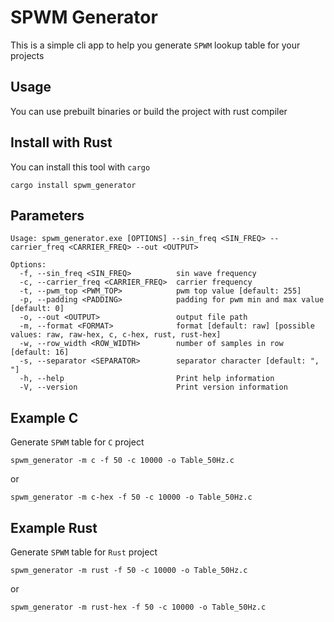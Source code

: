 # SPWM Generator
This is a simple cli app to help you generate `SPWM` lookup table for your projects

## Usage
You can use prebuilt binaries or build the project with rust compiler

## Install with Rust
You can install this tool with `cargo`
```
cargo install spwm_generator
```

## Parameters
```
Usage: spwm_generator.exe [OPTIONS] --sin_freq <SIN_FREQ> --carrier_freq <CARRIER_FREQ> --out <OUTPUT>

Options:
  -f, --sin_freq <SIN_FREQ>          sin wave frequency
  -c, --carrier_freq <CARRIER_FREQ>  carrier frequency
  -t, --pwm_top <PWM_TOP>            pwm top value [default: 255]
  -p, --padding <PADDING>            padding for pwm min and max value [default: 0]
  -o, --out <OUTPUT>                 output file path
  -m, --format <FORMAT>              format [default: raw] [possible values: raw, raw-hex, c, c-hex, rust, rust-hex]
  -w, --row_width <ROW_WIDTH>        number of samples in row [default: 16]
  -s, --separator <SEPARATOR>        separator character [default: ", "]
  -h, --help                         Print help information
  -V, --version                      Print version information
```

## Example C
Generate `SPWM` table for `C` project
```
spwm_generator -m c -f 50 -c 10000 -o Table_50Hz.c
```
or
```
spwm_generator -m c-hex -f 50 -c 10000 -o Table_50Hz.c
```

## Example Rust
Generate `SPWM` table for `Rust` project
```
spwm_generator -m rust -f 50 -c 10000 -o Table_50Hz.c
```
or
```
spwm_generator -m rust-hex -f 50 -c 10000 -o Table_50Hz.c
```

